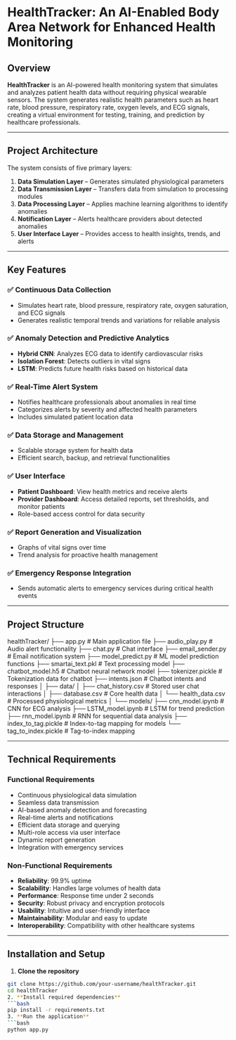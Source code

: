 # HealthTracker: An AI-Enabled Body Area Network for Enhanced Health Monitoring

## Overview

**HealthTracker** is an AI-powered health monitoring system that simulates and analyzes patient health data without requiring physical wearable sensors. The system generates realistic health parameters such as heart rate, blood pressure, respiratory rate, oxygen levels, and ECG signals, creating a virtual environment for testing, training, and prediction by healthcare professionals.

---

## Project Architecture

The system consists of five primary layers:

1. **Data Simulation Layer** – Generates simulated physiological parameters  
2. **Data Transmission Layer** – Transfers data from simulation to processing modules  
3. **Data Processing Layer** – Applies machine learning algorithms to identify anomalies  
4. **Notification Layer** – Alerts healthcare providers about detected anomalies  
5. **User Interface Layer** – Provides access to health insights, trends, and alerts  



---

## Key Features

### ✅ Continuous Data Collection
- Simulates heart rate, blood pressure, respiratory rate, oxygen saturation, and ECG signals  
- Generates realistic temporal trends and variations for reliable analysis

### ✅ Anomaly Detection and Predictive Analytics
- **Hybrid CNN**: Analyzes ECG data to identify cardiovascular risks  
- **Isolation Forest**: Detects outliers in vital signs  
- **LSTM**: Predicts future health risks based on historical data

### ✅ Real-Time Alert System
- Notifies healthcare professionals about anomalies in real time  
- Categorizes alerts by severity and affected health parameters  
- Includes simulated patient location data

### ✅ Data Storage and Management
- Scalable storage system for health data  
- Efficient search, backup, and retrieval functionalities

### ✅ User Interface
- **Patient Dashboard**: View health metrics and receive alerts  
- **Provider Dashboard**: Access detailed reports, set thresholds, and monitor patients  
- Role-based access control for data security

### ✅ Report Generation and Visualization
- Graphs of vital signs over time  
- Trend analysis for proactive health management

### ✅ Emergency Response Integration
- Sends automatic alerts to emergency services during critical health events

---

## Project Structure

healthTracker/
├── app.py # Main application file
├── audio_play.py # Audio alert functionality
├── chat.py # Chat interface
├── email_sender.py # Email notification system
├── model_predict.py # ML model prediction functions
├── smartai_text.pkl # Text processing model
├── chatbot_model.h5 # Chatbot neural network model
├── tokenizer.pickle # Tokenization data for chatbot
├── intents.json # Chatbot intents and responses
│
├── data/
│ ├── chat_history.csv # Stored user chat interactions
│ ├── database.csv # Core health data
│ └── health_data.csv # Processed physiological metrics
│
└── models/
├── cnn_model.ipynb # CNN for ECG analysis
├── LSTM_model.ipynb # LSTM for trend prediction
├── rnn_model.ipynb # RNN for sequential data analysis
├── index_to_tag.pickle # Index-to-tag mapping for models
└── tag_to_index.pickle # Tag-to-index mapping


---

## Technical Requirements

### Functional Requirements
- Continuous physiological data simulation  
- Seamless data transmission  
- AI-based anomaly detection and forecasting  
- Real-time alerts and notifications  
- Efficient data storage and querying  
- Multi-role access via user interface  
- Dynamic report generation  
- Integration with emergency services

### Non-Functional Requirements
- **Reliability**: 99.9% uptime  
- **Scalability**: Handles large volumes of health data  
- **Performance**: Response time under 2 seconds  
- **Security**: Robust privacy and encryption protocols  
- **Usability**: Intuitive and user-friendly interface  
- **Maintainability**: Modular and easy to update  
- **Interoperability**: Compatibility with other healthcare systems

---

## Installation and Setup

1. **Clone the repository**
```bash
git clone https://github.com/your-username/healthTracker.git
cd healthTracker
2. **Install required dependencies**
```bash
pip install -r requirements.txt
3. **Run the application**
```bash
python app.py


